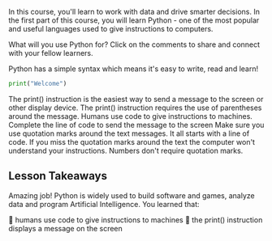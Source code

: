 In this course, you'll learn to work with data and drive smarter decisions.
In the first part of this course, you will learn Python - one of the most popular and useful languages used to give instructions to computers.

What will you use Python for? Click on the comments to share and connect with your fellow learners.

Python has a simple syntax which means it's easy to write, read and learn!

```py
print("Welcome")
```


The print() instruction is the easiest way to send a message to the screen or other display device.
The print() instruction requires the use of parentheses around the message.
Humans use code to give instructions to machines.
Complete the line of code to send the message to the screen
Make sure you use quotation marks around the text messages.
It all starts with a line of code.
If you miss the quotation marks around the text the computer won't understand your instructions.
Numbers don't require quotation marks.

## Lesson Takeaways
Amazing job! Python is widely used to build software and games, analyze data and program Artificial Intelligence. You learned that:

🌟 humans use code to give instructions to machines
🌟 the print() instruction displays a message on the screen

